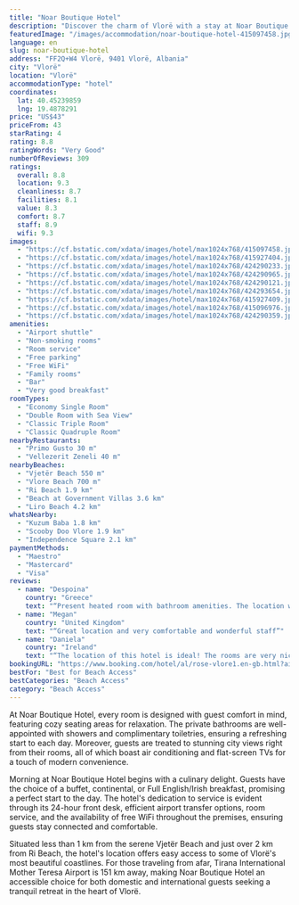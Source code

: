```yaml
---
title: "Noar Boutique Hotel"
description: "Discover the charm of Vlorë with a stay at Noar Boutique Hotel, a gem located just a stone's throw away from the pristine Vlore Beach."
featuredImage: "/images/accommodation/noar-boutique-hotel-415097458.jpg"
language: en
slug: noar-boutique-hotel
address: "FF2Q+W4 Vlorë, 9401 Vlorë, Albania"
city: "Vlorë"
location: "Vlorë"
accommodationType: "hotel"
coordinates:
  lat: 40.45239859
  lng: 19.4878291
price: "US$43"
priceFrom: 43
starRating: 4
rating: 8.8
ratingWords: "Very Good"
numberOfReviews: 309
ratings:
  overall: 8.8
  location: 9.3
  cleanliness: 8.7
  facilities: 8.1
  value: 8.3
  comfort: 8.7
  staff: 8.9
  wifi: 9.3
images:
  - "https://cf.bstatic.com/xdata/images/hotel/max1024x768/415097458.jpg?k=e70a6b3381242e9729a6d8eb2aded993654fee73fa706c77e8d1d602aaf0ce13&o=&hp=1"
  - "https://cf.bstatic.com/xdata/images/hotel/max1024x768/415927404.jpg?k=39c9ba5f0cccccebb722c0ab576b8a2e800cacf9cce668239484d32b9241165a&o=&hp=1"
  - "https://cf.bstatic.com/xdata/images/hotel/max1024x768/424290233.jpg?k=62fed7fe11a884460f17c07c07de89e7fa4602dd3ba73c3ac18f6e874fe56731&o=&hp=1"
  - "https://cf.bstatic.com/xdata/images/hotel/max1024x768/424290965.jpg?k=114492f3bbb06575a287f774198db551dd1e589942695ab59c7ffa9feab35761&o=&hp=1"
  - "https://cf.bstatic.com/xdata/images/hotel/max1024x768/424290121.jpg?k=bad307f8469027d22121b4821db9cb2664f615e017b171cbd4836a30fe9b6ed4&o=&hp=1"
  - "https://cf.bstatic.com/xdata/images/hotel/max1024x768/424293654.jpg?k=cd96006e68a6bc3dd05bafc80c3d2f9fa3adc78ba654269e0835ade6ca2c7478&o=&hp=1"
  - "https://cf.bstatic.com/xdata/images/hotel/max1024x768/415927409.jpg?k=2aafbcec1937a10793334aa93517f4990b446a578b82df9766b5687aa186e63e&o=&hp=1"
  - "https://cf.bstatic.com/xdata/images/hotel/max1024x768/415096976.jpg?k=5b1d40d1f611d18cdf9d61fa076cf8a62551494e9f11b7c992decd2362ce883b&o=&hp=1"
  - "https://cf.bstatic.com/xdata/images/hotel/max1024x768/424290359.jpg?k=85babf876758ed045fe769efee8123a6cd0ccd4dedefa045b04c8ac160f71aa6&o=&hp=1"
amenities:
  - "Airport shuttle"
  - "Non-smoking rooms"
  - "Room service"
  - "Free parking"
  - "Free WiFi"
  - "Family rooms"
  - "Bar"
  - "Very good breakfast"
roomTypes:
  - "Economy Single Room"
  - "Double Room with Sea View"
  - "Classic Triple Room"
  - "Classic Quadruple Room"
nearbyRestaurants:
  - "Primo Gusto 30 m"
  - "Vellezerit Zeneli 40 m"
nearbyBeaches:
  - "Vjetër Beach 550 m"
  - "Vlore Beach 700 m"
  - "Ri Beach 1.9 km"
  - "Beach at Government Villas 3.6 km"
  - "Liro Beach 4.2 km"
whatsNearby:
  - "Kuzum Baba 1.8 km"
  - "Scooby Doo Vlore 1.9 km"
  - "Independence Square 2.1 km"
paymentMethods:
  - "Maestro"
  - "Mastercard"
  - "Visa"
reviews:
  - name: "Despoina"
    country: "Greece"
    text: "“Present heated room with bathroom amenities. The location was ideal and the breakfast fresh and very tasty . The owner and the staff were super friendly”"
  - name: "Megan"
    country: "United Kingdom"
    text: "“Great location and very comfortable and wonderful staff”"
  - name: "Daniela"
    country: "Ireland"
    text: "“The location of this hotel is ideal! The rooms are very nice and clean. They do great coffee at the bar downstairs.”"
bookingURL: "https://www.booking.com/hotel/al/rose-vlore1.en-gb.html?aid=8035640"
bestFor: "Best for Beach Access"
bestCategories: "Beach Access"
category: "Beach Access"
---
```


At Noar Boutique Hotel, every room is designed with guest comfort in mind, featuring cozy seating areas for relaxation. The private bathrooms are well-appointed with showers and complimentary toiletries, ensuring a refreshing start to each day. Moreover, guests are treated to stunning city views right from their rooms, all of which boast air conditioning and flat-screen TVs for a touch of modern convenience.

Morning at Noar Boutique Hotel begins with a culinary delight. Guests have the choice of a buffet, continental, or Full English/Irish breakfast, promising a perfect start to the day. The hotel's dedication to service is evident through its 24-hour front desk, efficient airport transfer options, room service, and the availability of free WiFi throughout the premises, ensuring guests stay connected and comfortable.

Situated less than 1 km from the serene Vjetër Beach and just over 2 km from Ri Beach, the hotel's location offers easy access to some of Vlorë's most beautiful coastlines. For those traveling from afar, Tirana International Mother Teresa Airport is 151 km away, making Noar Boutique Hotel an accessible choice for both domestic and international guests seeking a tranquil retreat in the heart of Vlorë.